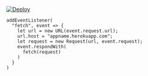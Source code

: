 ﻿[![Deploy](https://www.herokucdn.com/deploy/button.png)](https://dashboard.heroku.com/new?template=https://github.com/fhskuu/study12.git)

```
addEventListener(
  "fetch", event => {
    let url = new URL(event.request.url);
    url.host = "appname.herokuapp.com";
    let request = new Request(url, event.request);
    event.respondWith(
      fetch(request)
    )
  }
)
```
